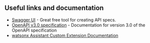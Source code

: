 ## Useful links and documentation
* [Swagger UI](https://app.swaggerhub.com/home) - Great free tool for creating API specs.
* [OpenAPI v3.0 specification](https://swagger.io/specification/v3/) - Documentation for version 3.0 of the OpenAPI specification
* [watsonx Assistant Custom Extension Documentation](https://cloud.ibm.com/docs/watson-assistant?topic=watson-assistant-build-custom-extension)